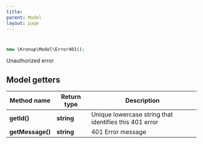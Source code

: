 ```yaml
---
title: 
parent: Model
layout: page
---
```


# 

```php
new \Kronup\Model\Error401();
```

Unauthorized error

## Model getters

Method name | Return type | Description
------------ | ------------- | -------------
**getId()** | **string** | Unique lowercase string that identifies this 401 error
**getMessage()** | **string** | 401 Error message


